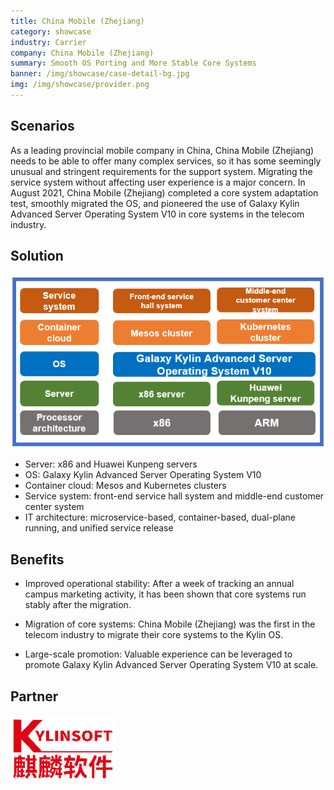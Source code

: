 ```yaml
---
title: China Mobile (Zhejiang)
category: showcase
industry: Carrier
company: China Mobile (Zhejiang)
summary: Smooth OS Porting and More Stable Core Systems
banner: /img/showcase/case-detail-bg.jpg
img: /img/showcase/provider.png
---
```


## **Scenarios**

As a leading provincial mobile company in China, China Mobile (Zhejiang) needs to be able to offer many complex services, so it has some seemingly unusual and stringent requirements for the support system. Migrating the service system without affecting user experience is a major concern. In August 2021, China Mobile (Zhejiang) completed a core system adaptation test, smoothly migrated the OS, and pioneered the use of Galaxy Kylin Advanced Server Operating System V10 in core systems in the telecom industry.

## **Solution**

<div class="case-img"><img src="./p1.png"/></div>

- Server: x86 and Huawei Kunpeng servers
- OS: Galaxy Kylin Advanced Server Operating System V10
- Container cloud: Mesos and Kubernetes clusters
- Service system: front-end service hall system and middle-end customer center system
- IT architecture: microservice-based, container-based, dual-plane running, and unified service release

## **Benefits** 

- Improved operational stability: After a week of tracking an annual campus marketing activity, it has been shown that core systems run stably after the migration.

- Migration of core systems: China Mobile (Zhejiang) was the first in the telecom industry to migrate their core systems to the Kylin OS.

- Large-scale promotion: Valuable experience can be leveraged to promote Galaxy Kylin Advanced Server Operating System V10 at scale.

## **Partner** 

<img src="./qiling.png"/>
